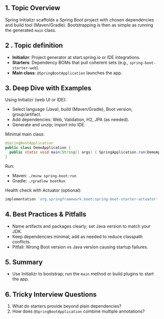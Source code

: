 ## 1. Topic Overview

Spring Initializr scaffolds a Spring Boot project with chosen dependencies and build tool (Maven/Gradle). Bootstrapping is then as simple as running the generated `main` class.

## 2 . Topic definition

- **Initializr**: Project generator at start.spring.io or IDE integrations.
- **Starters**: Dependency BOMs that pull coherent sets (e.g., `spring-boot-starter-web`).
- **Main class**: `@SpringBootApplication` launches the app.

## 3. Deep Dive with Examples

Using Initializr (web UI or IDE):
- Select language (Java), build (Maven/Gradle), Boot version, group/artifact.
- Add dependencies: Web, Validation, H2, JPA (as needed).
- Generate and unzip; import into IDE.

Minimal main class:
```java
@SpringBootApplication
public class DemoApplication {
  public static void main(String[] args) { SpringApplication.run(DemoApplication.class, args); }
}
```

Run:
- Maven: `./mvnw spring-boot:run`
- Gradle: `./gradlew bootRun`

Health check with Actuator (optional):
```groovy
implementation 'org.springframework.boot:spring-boot-starter-actuator'
```

## 4. Best Practices & Pitfalls

- Name artifacts and packages clearly; set Java version to match your JDK.
- Keep dependencies minimal; add as needed to reduce classpath conflicts.
- Pitfall: Wrong Boot version vs Java version causing startup failures.

## 5. Summary

- Use Initializr to bootstrap; run the `main` method or build plugins to start the app.

## 6. Tricky Interview Questions

1) What do starters provide beyond plain dependencies?
2) How does `@SpringBootApplication` combine multiple annotations?
